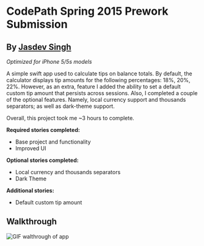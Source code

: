 # CodePath Spring 2015 Prework Submission

## By [Jasdev Singh](https://twitter.com/jasdev)

*Optimized for iPhone 5/5s models*

A simple swift app used to calculate tips on balance totals. By default, the
calculator displays tip amounts for the following percentages: 18%, 20%, 22%.
However, as an extra, feature I added the ability to set a default custom tip
amount that persists across sessions. Also, I completed a couple of the optional
features. Namely, local currency support and thousands separators; as well as
dark-theme support.

Overall, this project took me ~3 hours to complete.

**Required stories completed:**
- Base project and functionality
- Improved UI

**Optional stories completed:**
- Local currency and thousands separators
- Dark Theme

**Additional stories:**
- Default custom tip amount

## Walkthrough

![GIF walthrough of app](http://i.imgur.com/Q9Jttiw.gif)
